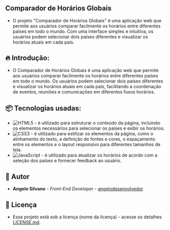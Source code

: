 ## Comparador de Horários Globais

* O projeto "Comparador de Horários Globais" é uma aplicação web que permite aos usuários comparar facilmente os horários entre diferentes países em todo o mundo. Com uma interface simples e intuitiva, os usuários podem selecionar dois países diferentes e visualizar os horários atuais em cada país.

## 🔥 Introdução:
* O Comparador de Horários Globais é uma aplicação web que permite aos usuários comparar facilmente os horários entre diferentes países em todo o mundo. Os usuários podem selecionar dois países diferentes e visualizar os horários atuais em cada país, facilitando a coordenação de eventos, reuniões e comunicações em diferentes fusos horários.

## 📦 Tecnologias usadas: 
* ![HTML5](https://img.shields.io/badge/html5-%23E34F26.svg?style=for-the-badge&logo=html5&logoColor=white) - é utilizado para estruturar o conteúdo da página, incluindo os elementos necessários para selecionar os países e exibir os horários.
* ![CSS3](https://img.shields.io/badge/css3-%231572B6.svg?style=for-the-badge&logo=css3&logoColor=white) - é utilizado para estilizar os elementos da página, como o alinhamento do texto, a definição de fontes e cores, o espaçamento entre os elementos e o layout responsivo para diferentes tamanhos de tela.
* ![JavaScript](https://img.shields.io/badge/javascript-%23323330.svg?style=for-the-badge&logo=javascript&logoColor=%23F7DF1E) - é utilizado para atualizar os horários de acordo com a seleção dos países e fornecer feedback ao usuário.

## 👷 Autor

* **Angelo Silvano** - *Front-End Developer* - [angelodesenvolvedor]()

## 📄 Licença
* Esse projeto está sob a licença (nome da licença) - acesse os detalhes [LICENSE.md]().  
